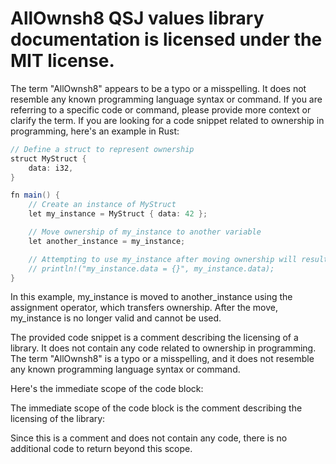 # AllOwnsh8 QSJ values library documentation is licensed under the MIT license.

The term "AllOwnsh8" appears to be a typo or a misspelling. It does not resemble any known programming language syntax or command. If you are referring to a specific code or command, please provide more context or clarify the term. If you are looking for a code snippet related to ownership in programming, here's an example in Rust:

```java
// Define a struct to represent ownership
struct MyStruct {
    data: i32,
}

fn main() {
    // Create an instance of MyStruct
    let my_instance = MyStruct { data: 42 };

    // Move ownership of my_instance to another variable
    let another_instance = my_instance;

    // Attempting to use my_instance after moving ownership will result in a compile error
    // println!("my_instance.data = {}", my_instance.data);
}
```
In this example, my_instance is moved to another_instance using the assignment operator, which transfers ownership. After the move, my_instance is no longer valid and cannot be used.


The provided code snippet is a comment describing the licensing of a library. It does not contain any code related to ownership in programming. The term "AllOwnsh8" is a typo or a misspelling, and it does not resemble any known programming language syntax or command.

Here's the immediate scope of the code block:


The immediate scope of the code block is the comment describing the licensing of the library:

Since this is a comment and does not contain any code, there is no additional code to return beyond this scope.
